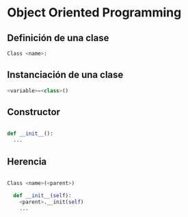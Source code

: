 # Object Oriented Programming

## Definición de una clase

```python
Class <name>:
```

## Instanciación de una clase

```python
<variable>=<class>()
```

## Constructor

```python

def __init__():
  ...
```

## Herencia

```python

Class <name>(<parent>)

  def __init__(self):
    <parent>.__init(self)
    ...
```
